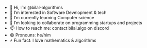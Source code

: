 - 👋 Hi, I’m @bilal-algorithms
- 👀 I’m interested in Software Development & tech
- 🌱 I’m currently learning Computer science
- 💞️ I’m looking to collaborate on programming startups and projects
- 📫 How to reach me: contact bilal.algo on discord
- 😄 Pronouns: he/him
- ⚡ Fun fact: I love mathematics & algorithms

<!---
bilal-algorithms/bilal-algorithms is a ✨ special ✨ repository because its `README.md` (this file) appears on your GitHub profile.
You can click the Preview link to take a look at your changes.
--->
